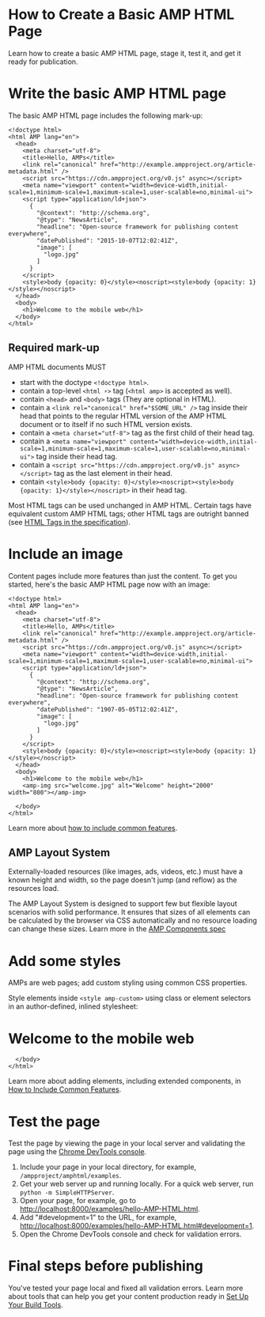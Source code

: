 # How to Create a Basic AMP HTML Page

Learn how to create a basic AMP HTML page,
stage it, test it, and get it ready for publication.

# Write the basic AMP HTML page

The basic AMP HTML page includes the following mark-up:

    <!doctype html>
    <html AMP lang="en">
      <head>
        <meta charset="utf-8">
        <title>Hello, AMPs</title>
        <link rel="canonical" href="http://example.ampproject.org/article-metadata.html" />
        <script src="https://cdn.ampproject.org/v0.js" async></script>
        <meta name="viewport" content="width=device-width,initial-scale=1,minimum-scale=1,maximum-scale=1,user-scalable=no,minimal-ui">
        <script type="application/ld+json">
          {
            "@context": "http://schema.org",
            "@type": "NewsArticle",
            "headline": "Open-source framework for publishing content everywhere",
            "datePublished": "2015-10-07T12:02:41Z",
            "image": [
              "logo.jpg"
            ]
          }
        </script>
        <style>body {opacity: 0}</style><noscript><style>body {opacity: 1}</style></noscript>
      </head>
      <body>
        <h1>Welcome to the mobile web</h1>
      </body>
    </html>

## Required mark-up

AMP HTML documents MUST

- <a name="dctp"></a>start with the doctype `<!doctype html>`.
- <a name="ampd"></a>contain a top-level `<html ⚡>` tag (`<html amp>` is accepted as well).
- <a name="crps"></a>contain `<head>` and `<body>` tags (They are optional in HTML).
- <a name="canon"></a>contain a `<link rel="canonical" href="$SOME_URL" />` tag inside their head that points to the regular HTML version of the AMP HTML document or to itself if no such HTML version exists.
- <a name="chrs"></a>contain a `<meta charset="utf-8">` tag as the first child of their head tag.
- <a name="vprt"></a>contain a `<meta name="viewport" content="width=device-width,initial-scale=1,minimum-scale=1,maximum-scale=1,user-scalable=no,minimal-ui">` tag inside their head tag.
- <a name="scrpt"></a>contain a `<script src="https://cdn.ampproject.org/v0.js" async></script>` tag as the last element in their head.
- <a name="opacity"></a>contain `<style>body {opacity: 0}</style><noscript><style>body {opacity: 1}</style></noscript>` in their head tag.

Most HTML tags can be used unchanged in AMP HTML.
Certain tags have equivalent custom AMP HTML tags;
other HTML tags are outright banned
(see [HTML Tags in the specification](../spec/amp-html-format.md)).

# Include an image

Content pages include more features than just the content.
To get you started,
here's the basic AMP HTML page now with an image:

    <!doctype html>
    <html AMP lang="en">
      <head>
        <meta charset="utf-8">
        <title>Hello, AMPs</title>
        <link rel="canonical" href="http://example.ampproject.org/article-metadata.html" />
        <script src="https://cdn.ampproject.org/v0.js" async></script>
        <meta name="viewport" content="width=device-width,initial-scale=1,minimum-scale=1,maximum-scale=1,user-scalable=no,minimal-ui">
        <script type="application/ld+json">
          {
            "@context": "http://schema.org",
            "@type": "NewsArticle",
            "headline": "Open-source framework for publishing content everywhere",
            "datePublished": "1907-05-05T12:02:41Z",
            "image": [
              "logo.jpg"
            ]
          }
        </script>
        <style>body {opacity: 0}</style><noscript><style>body {opacity: 1}</style></noscript>
      </head>
      <body>
        <h1>Welcome to the mobile web</h1>
        <amp-img src="welcome.jpg" alt="Welcome" height="2000" width="800"></amp-img>

      </body>
    </html>

Learn more about
[how to include common features](../docs/include_features.md).

## AMP Layout System

Externally-loaded resources (like images, ads, videos, etc.)
must have a known height and width,
so the page doesn't jump (and reflow)
as the resources load.

The AMP Layout System is designed to support few
but flexible layout scenarios with solid performance.
It ensures that sizes of all elements can be calculated
by the browser via CSS automatically and
no resource loading can change these sizes.
Learn more in the [AMP Components spec](../spec/amp-html-components.md)

# Add some styles

AMPs are web pages; add custom styling using common CSS properties.

Style elements inside `<style amp-custom>`
using class or element selectors in an author-defined,
inlined stylesheet: 

  <!doctype html>
  <html AMP lang="en">
      <head>
        <meta charset="utf-8">
        <title>Hello, AMPs</title>
        <link rel="canonical" href="http://example.ampproject.org/article-metadata.html" />
        <script src="https://cdn.ampproject.org/v0.js" async></script>
        <meta name="viewport" content="width=device-width,initial-scale=1,minimum-scale=1,maximum-scale=1,user-scalable=no,minimal-ui">
        <script type="application/ld+json">
          {
            "@context": "http://schema.org",
            "@type": "NewsArticle",
            "headline": "Open-source framework for publishing content everywhere",
            "datePublished": "2015-10-07T12:02:41Z",
            "image": [
              "logo.jpg"
            ]
          }
        </script>
        <style>body {opacity: 0}</style><noscript><style>body {opacity: 1}</style></noscript>
        <style amp-custom>
          <!-- any custom style goes here; and remember, body margin can not be declared -->
          body {
            background-color: white;
          }
          amp-img {
            background-color: gray;
          }
        </style>
      </head>
      <body>
        <h1>Welcome to the mobile web</h1>
        <amp-img src="welcome.jpg" alt="Welcome" height="2000" width="800"></amp-img>

      </body>
    </html>

Learn more about adding elements, including extended components,
in [How to Include Common Features](../docs/include_features.md).

# Test the page

Test the page by viewing the page in your local server
and validating the page using the
[Chrome DevTools console](https://developers.google.com/web/tools/javascript/console/).

1. Include your page in your local directory, for example,
`/ampproject/amphtml/examples`.
2. Get your web server up and running locally.
For a quick web server, run `python -m SimpleHTTPServer`.
4. Open your page, for example, go to
[http://localhost:8000/examples/hello-AMP-HTML.html](http://localhost:8000/examples/hello-AMP-HTML.html).
5. Add "#development=1" to the URL, for example,
[http://localhost:8000/examples/hello-AMP-HTML.html#development=1](http://localhost:8000/examples/hello-AMP-HTML.html#development=1).
6. Open the Chrome DevTools console and check for validation errors.

<!--
# What to do when you get validation errors

**Todo:** Need to properly use the validator tool to get a better sense
for how this section might look and determine if its useful.
Might be sufficient to just include mandatory content section, which is in here now,
and briefly mention that the validator will report these errors.
-->

# Final steps before publishing

You've tested your page local and fixed all validation errors.
Learn more about tools that can help you get your content production ready in
[Set Up Your Build Tools](https://developers.google.com/web/tools/setup/workspace/setup-buildtools).